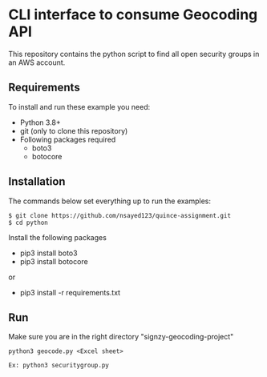 # CLI interface to consume Geocoding API

This repository contains the python script to find all open security groups in an AWS account.

## Requirements

To install and run these example you need:
- Python 3.8+
- git (only to clone this repository)
- Following packages required
    - boto3
    - botocore

## Installation

The commands below set everything up to run the examples:
```
$ git clone https://github.com/nsayed123/quince-assignment.git
$ cd python
```

Install the following packages

- pip3 install boto3
- pip3 install botocore

or

- pip3 install -r requirements.txt


## Run

Make sure you are in the right directory "signzy-geocoding-project"
```
python3 geocode.py <Excel sheet>

Ex: python3 securitygroup.py
```




